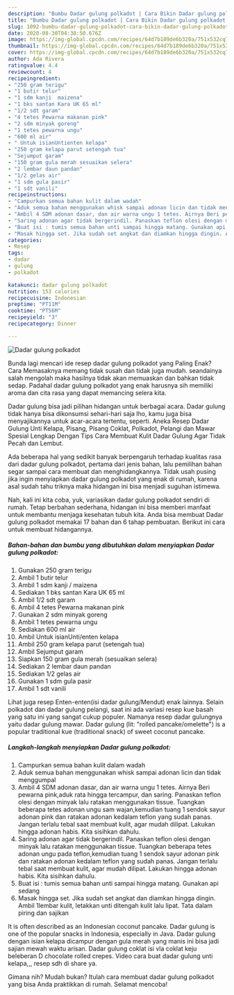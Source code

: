 ```yaml
---
description: "Bumbu Dadar gulung polkadot | Cara Bikin Dadar gulung polkadot Yang Enak dan Simpel"
title: "Bumbu Dadar gulung polkadot | Cara Bikin Dadar gulung polkadot Yang Enak dan Simpel"
slug: 1092-bumbu-dadar-gulung-polkadot-cara-bikin-dadar-gulung-polkadot-yang-enak-dan-simpel
date: 2020-08-30T04:38:50.676Z
image: https://img-global.cpcdn.com/recipes/64d7b189de6b320a/751x532cq70/dadar-gulung-polkadot-foto-resep-utama.jpg
thumbnail: https://img-global.cpcdn.com/recipes/64d7b189de6b320a/751x532cq70/dadar-gulung-polkadot-foto-resep-utama.jpg
cover: https://img-global.cpcdn.com/recipes/64d7b189de6b320a/751x532cq70/dadar-gulung-polkadot-foto-resep-utama.jpg
author: Ada Rivera
ratingvalue: 4.4
reviewcount: 4
recipeingredient:
- "250 gram terigu"
- "1 butir telur"
- "1 sdm kanji  maizena"
- "1 bks santan Kara UK 65 ml"
- "1/2 sdt garam"
- "4 tetes Pewarna makanan pink"
- "2 sdm minyak goreng"
- "1 tetes pewarna ungu"
- "600 ml air"
- " Untuk isianUntienten kelapa"
- "250 gram kelapa parut setengah tua"
- "Sejumput garam"
- "150 gram gula merah sesuaikan selera"
- "2 lembar daun pandan"
- "1/2 gelas air"
- "1 sdm gula pasir"
- "1 sdt vanili"
recipeinstructions:
- "Campurkan semua bahan kulit dalam wadah"
- "Aduk semua bahan menggunakan whisk sampai adonan licin dan tidak menggumpal"
- "Ambil 4 SDM adonan dasar, dan air warna ungu 1 tetes. Airnya Beri pewarna pink,aduk rata hingga tercampur, dan saring. Panaskan teflon olesi dengan minyak lalu ratakan menggunakan tissue. Tuangkan beberapa tetes adonan ungu sam wajan,kemudian tuang 1 sendok sayur adonan pink dan ratakan adonan kedalam teflon yang sudah panas. Jangan terlalu tebal saat membuat kulit, agar mudah dilipat. Lakukan hingga adonan habis. Kita sisihkan dahulu."
- "Saring adonan agar tidak bergerindil. Panaskan teflon olesi dengan minyak lalu ratakan menggunakan tissue. Tuangkan beberapa tetes adonan ungu pada teflon,kemudian tuang 1 sendok sayur adonan pink dan ratakan adonan kedalam teflon yang sudah panas. Jangan terlalu tebal saat membuat kulit, agar mudah dilipat. Lakukan hingga adonan habis. Kita sisihkan dahulu."
- "Buat isi : tumis semua bahan unti sampai hingga matang. Gunakan api sedang"
- "Masak hingga set. Jika sudah set angkat dan diamkan hingga dingin. Ambil 1lembar kulit, letakkan unti ditengah kulit lalu lipat. Tata dalam piring dan sajikan"
categories:
- Resep
tags:
- dadar
- gulung
- polkadot

katakunci: dadar gulung polkadot 
nutrition: 153 calories
recipecuisine: Indonesian
preptime: "PT11M"
cooktime: "PT56M"
recipeyield: "3"
recipecategory: Dinner

---
```



![Dadar gulung polkadot](https://img-global.cpcdn.com/recipes/64d7b189de6b320a/751x532cq70/dadar-gulung-polkadot-foto-resep-utama.jpg)

Bunda lagi mencari ide resep dadar gulung polkadot yang Paling Enak? Cara Memasaknya memang tidak susah dan tidak juga mudah. seandainya salah mengolah maka hasilnya tidak akan memuaskan dan bahkan tidak sedap. Padahal dadar gulung polkadot yang enak harusnya sih memiliki aroma dan cita rasa yang dapat memancing selera kita.

Dadar gulung bisa jadi pilihan hidangan untuk berbagai acara. Dadar gulung tidak hanya bisa dikonsumsi sehari-hari saja lho, kamu juga bisa menyajikannya untuk acar-acara tertentu, seperti. Aneka Resep Dadar Gulung Unti Kelapa, Pisang, Pisang Coklat, Polkadot, Pelangi dan Mawar Spesial Lengkap Dengan Tips Cara Membuat Kulit Dadar Gulung Agar Tidak Pecah dan Lembut.

Ada beberapa hal yang sedikit banyak berpengaruh terhadap kualitas rasa dari dadar gulung polkadot, pertama dari jenis bahan, lalu pemilihan bahan segar sampai cara membuat dan menghidangkannya. Tidak usah pusing jika ingin menyiapkan dadar gulung polkadot yang enak di rumah, karena asal sudah tahu triknya maka hidangan ini bisa menjadi suguhan istimewa.


Nah, kali ini kita coba, yuk, variasikan dadar gulung polkadot sendiri di rumah. Tetap berbahan sederhana, hidangan ini bisa memberi manfaat untuk membantu menjaga kesehatan tubuh kita. Anda bisa membuat Dadar gulung polkadot memakai 17 bahan dan 6 tahap pembuatan. Berikut ini cara untuk membuat hidangannya.

<!--inarticleads1-->

##### Bahan-bahan dan bumbu yang dibutuhkan dalam menyiapkan Dadar gulung polkadot:

1. Gunakan 250 gram terigu
1. Ambil 1 butir telur
1. Ambil 1 sdm kanji / maizena
1. Sediakan 1 bks santan Kara UK 65 ml
1. Ambil 1/2 sdt garam
1. Ambil 4 tetes Pewarna makanan pink
1. Gunakan 2 sdm minyak goreng
1. Ambil 1 tetes pewarna ungu
1. Sediakan 600 ml air
1. Ambil  Untuk isianUnti/enten kelapa
1. Ambil 250 gram kelapa parut (setengah tua)
1. Ambil Sejumput garam
1. Siapkan 150 gram gula merah (sesuaikan selera)
1. Sediakan 2 lembar daun pandan
1. Sediakan 1/2 gelas air
1. Gunakan 1 sdm gula pasir
1. Ambil 1 sdt vanili


Lihat juga resep Enten-enten(isi dadar gulung/Mendut) enak lainnya. Selain polkadot dan dadar gulung pelangi, saat ini ada variasi resep kue basah yang satu ini yang sangat cukup populer. Namanya resep dadar gulungnya yaitu dadar gulung mawar. Dadar gulung (lit: &#34;rolled pancake/omelette&#34;) is a popular traditional kue (traditional snack) of sweet coconut pancake. 

<!--inarticleads2-->

##### Langkah-langkah menyiapkan Dadar gulung polkadot:

1. Campurkan semua bahan kulit dalam wadah
1. Aduk semua bahan menggunakan whisk sampai adonan licin dan tidak menggumpal
1. Ambil 4 SDM adonan dasar, dan air warna ungu 1 tetes. Airnya Beri pewarna pink,aduk rata hingga tercampur, dan saring. Panaskan teflon olesi dengan minyak lalu ratakan menggunakan tissue. Tuangkan beberapa tetes adonan ungu sam wajan,kemudian tuang 1 sendok sayur adonan pink dan ratakan adonan kedalam teflon yang sudah panas. Jangan terlalu tebal saat membuat kulit, agar mudah dilipat. Lakukan hingga adonan habis. Kita sisihkan dahulu.
1. Saring adonan agar tidak bergerindil. Panaskan teflon olesi dengan minyak lalu ratakan menggunakan tissue. Tuangkan beberapa tetes adonan ungu pada teflon,kemudian tuang 1 sendok sayur adonan pink dan ratakan adonan kedalam teflon yang sudah panas. Jangan terlalu tebal saat membuat kulit, agar mudah dilipat. Lakukan hingga adonan habis. Kita sisihkan dahulu.
1. Buat isi : tumis semua bahan unti sampai hingga matang. Gunakan api sedang
1. Masak hingga set. Jika sudah set angkat dan diamkan hingga dingin. Ambil 1lembar kulit, letakkan unti ditengah kulit lalu lipat. Tata dalam piring dan sajikan


It is often described as an Indonesian coconut pancake. Dadar gulung is one of the popular snacks in Indonesia, especially in Java. Dadar gulung dengan isian kelapa dicampur dengan gula merah yang manis ini bisa jadi sajian mewah waktu arisan. Dadar gulung coklat isi vla coklat keju beleberan D chocolate rolled crepes. Video cara buat dadar gulung unti kelapa,,, resep sdh di share ya. 

Gimana nih? Mudah bukan? Itulah cara membuat dadar gulung polkadot yang bisa Anda praktikkan di rumah. Selamat mencoba!
